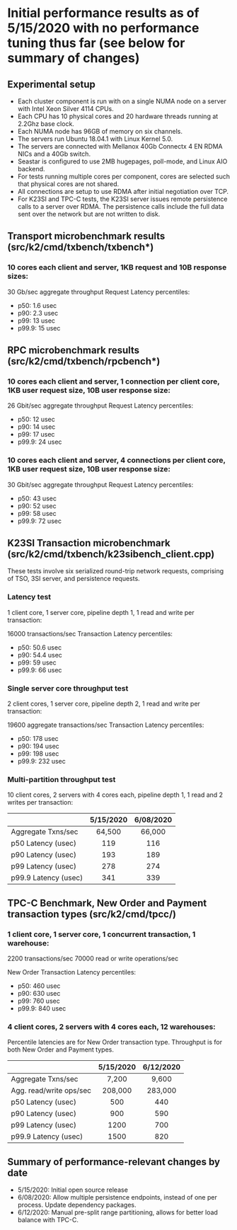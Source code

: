 # Initial performance results as of 5/15/2020 with no performance tuning thus far (see below for summary of changes)

## Experimental setup
- Each cluster component is run with on a single NUMA node on a server with Intel Xeon Silver 4114 CPUs.
- Each CPU has 10 physical cores and 20 hardware threads running at 2.2Ghz base clock.
- Each NUMA node has 96GB of memory on six channels.
- The servers run Ubuntu 18.04.1 with Linux Kernel 5.0.
- The servers are connected with Mellanox 40Gb Connectx 4 EN RDMA NICs and a 40Gb switch.
- Seastar is configured to use 2MB hugepages, poll-mode, and Linux AIO backend.
- For tests running multiple cores per component, cores are selected such that physical cores are not shared.
- All connections are setup to use RDMA after initial negotiation over TCP.
- For K23SI and TPC-C tests, the K23SI server issues remote persistence calls to a server over RDMA. The persistence calls include the full data sent over the network but are not written to disk.


## Transport microbenchmark results (src/k2/cmd/txbench/txbench*)
### 10 cores each client and server, 1KB request and 10B response sizes:

30 Gb/sec aggregate throughput
Request Latency percentiles:
- p50:    1.6  usec
- p90:    2.3  usec
- p99:   13    usec
- p99.9: 15    usec


## RPC microbenchmark results (src/k2/cmd/txbench/rpcbench*)
### 10 cores each client and server, 1 connection per client core, 1KB user request size, 10B user response size:

26 Gbit/sec aggregate throughput
Request Latency percentiles:
- p50:   12 usec
- p90:   14 usec
- p99:   17 usec
- p99.9: 24 usec


### 10 cores each client and server, 4 connections per client core, 1KB user request size, 10B user response size:

30 Gbit/sec aggregate throughput
Request Latency percentiles:
- p50:   43 usec
- p90:   52 usec
- p99:   58 usec
- p99.9: 72 usec


## K23SI Transaction microbenchmark (src/k2/cmd/txbench/k23sibench_client.cpp)
These tests involve six serialized round-trip network requests, comprising of TSO, 3SI server,
and persistence requests.


### Latency test
1 client core, 1 server core, pipeline depth 1, 1 read and write per transaction:

16000 transactions/sec
Transaction Latency percentiles:
- p50:   50.6 usec
- p90:   54.4 usec
- p99:   59   usec
- p99.9: 66   usec


### Single server core throughput test
2 client cores, 1 server core, pipeline depth 2, 1 read and write per transaction:

19600 aggregate transactions/sec
Transaction Latency percentiles:
- p50:   178 usec
- p90:   194 usec
- p99:   198 usec
- p99.9: 232 usec

### Multi-partition throughput test
10 client cores, 2 servers with 4 cores each, pipeline depth 1, 1 read and 2 writes per transaction:

|                      | 5/15/2020   | 6/08/2020  |
| :---                 | :---------: | :--------: |
| Aggregate Txns/sec   | 64,500      | 66,000     |
| p50 Latency (usec)   | 119         | 116        |
| p90 Latency (usec)   | 193         | 189        |
| p99 Latency (usec)   | 278         | 274        |
| p99.9 Latency (usec) | 341         | 339        |


## TPC-C Benchmark, New Order and Payment transaction types (src/k2/cmd/tpcc/)

### 1 client core, 1 server core, 1 concurrent transaction, 1 warehouse:

2200 transactions/sec
70000 read or write operations/sec

New Order Transaction Latency percentiles:
- p50:   460 usec
- p90:   630 usec
- p99:   760 usec
- p99.9: 840 usec


### 4 client cores, 2 servers with 4 cores each, 12 warehouses:

Percentile latencies are for New Order transaction type. Throughput is for both New Order and Payment types.

|                         | 5/15/2020   | 6/12/2020  |
| :---                    | :---------: | :--------: |
| Aggregate Txns/sec      | 7,200       | 9,600      |
| Agg. read/write ops/sec | 208,000     | 283,000    |
| p50 Latency (usec)      | 500         | 440        |
| p90 Latency (usec)      | 900         | 590        |
| p99 Latency (usec)      | 1200        | 700        |
| p99.9 Latency (usec)    | 1500        | 820        |

## Summary of performance-relevant changes by date

- 5/15/2020: Initial open source release
- 6/08/2020: Allow multiple persistence endpoints, instead of one per process. Update dependency packages.
- 6/12/2020: Manual pre-split range partitioning, allows for better load balance with TPC-C.
